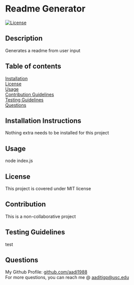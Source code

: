 # Readme Generator
  [![License](<https://img.shields.io/static/v1?label=License&message=MIT&color=green>)]()
## Description
Generates a readme from user input
## Table of contents
[Installation](#installation-instructions)  
[License](#license)  
[Usage](#usage)  
[Contribution Guidelines](#contribution-guidelines)  
[Testing Guidelines](#testing-guidelines)  
[Questions](#questions)
## Installation Instructions
Nothing extra needs to be installed for this project
## Usage
node index.js
## License
This project is covered under MIT license
## Contribution
This is a non-collaborative project
## Testing Guidelines
test
## Questions
My Github Profile: [github.com/aadi1988](https://github.com/aadi1988)  
For more questions, you can reach me @ aaditigp@usc.edu
